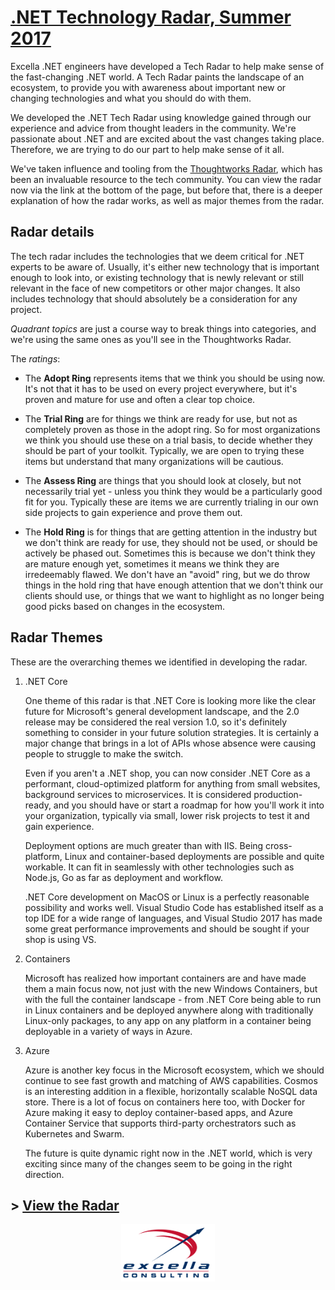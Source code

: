 # [.NET Technology Radar, Summer 2017](http://radar.labsincubator.com/?sheetId=https%3A%2F%2Fdocs.google.com%2Fspreadsheets%2Fd%2F1nodW2q6Is-A-Cw7h7d3drneVHuRMP-zhPYEU0o1_Qqg)

Excella .NET engineers have developed a Tech Radar to help make sense of the fast-changing .NET world. A Tech Radar paints the  landscape of an ecosystem, to provide you with awareness about important new or changing technologies and what you should do with them.

We developed the .NET Tech Radar using knowledge gained through our experience and advice from thought leaders in the community. We're passionate about .NET and are excited about the vast changes taking place. Therefore, we are trying to do our part to help make sense of it all.

We've taken influence and tooling from the [Thoughtworks Radar](https://www.thoughtworks.com/radar/faq), which has been an invaluable resource to the tech community. You can view the radar now via the link at the bottom of the page, but before that, there is a deeper explanation of how the radar works, as well as major themes from the radar. 

## Radar details

The tech radar includes the technologies that we deem critical for .NET experts to be aware of. Usually, it's either new technology that is important enough to look into, or existing technology that is newly relevant or still relevant in the face of new competitors or other major changes. It also includes technology that should absolutely be a consideration for any project.

*Quadrant topics* are just a course way to break things into categories, and we're using the same ones as you'll see in the Thoughtworks Radar.

The *ratings*:

- The **Adopt Ring** represents items that we think you should be using now. It's not that it has to be used on every project everywhere, but it's proven and mature for use and often a clear top choice.

- The **Trial Ring** are for things we think are ready for use, but not as completely proven as those in the adopt ring. So for most organizations we think you should use these on a trial basis, to decide whether they should be part of your toolkit. Typically, we are open to trying these items but understand that many organizations will be cautious.

- The **Assess Ring** are things that you should look at closely, but not necessarily trial yet - unless you think they would be a particularly good fit for you. Typically these are items we are currently trialing in our own side projects to gain experience and prove them out.

- The **Hold Ring** is for things that are getting attention in the industry but we don't think are ready for use, they should not be used, or should be actively be phased out. Sometimes this is because we don't think they are mature enough yet, sometimes it means we think they are irredeemably flawed. We don't have an "avoid" ring, but we do throw things in the hold ring that have enough attention that we don't think our clients should use, or things that we want to highlight as no longer being good picks based on changes in the ecosystem.

## Radar Themes

These are the overarching themes we identified in developing the radar.

1. .NET Core

    One theme of this radar is that .NET Core is looking more like the clear future for Microsoft's general development landscape, and the 2.0 release may be considered the real version 1.0, so it's definitely something to consider in your future solution strategies. It is certainly a major change that brings in a lot of APIs whose absence were causing people to struggle to make the switch.

    Even if you aren't a .NET shop, you can now consider .NET Core as a performant, cloud-optimized platform for anything from small websites, background services to microservices. It is considered production-ready, and you should have or start a roadmap for how you'll work it into your organization, typically via small, lower risk projects to test it and gain experience.

    Deployment options are much greater than with IIS. Being cross-platform, Linux and container-based deployments are possible and quite workable. It can fit in seamlessly with other technologies such as Node.js, Go as far as deployment and workflow.

    .NET Core development on MacOS or Linux is a perfectly reasonable possibility and works well. Visual Studio Code has established itself as a top IDE for a wide range of languages, and Visual Studio 2017 has made some great performance improvements and should be sought if your shop is using VS.

1. Containers

    Microsoft has realized how important containers are and have made them a main focus now, not just with the new Windows Containers, but with the full the container landscape - from .NET Core being able to run in Linux containers and be deployed anywhere along with traditionally Linux-only packages, to any app on any platform in a container being deployable in a variety of ways in Azure.

1. Azure

    Azure is another key focus in the Microsoft ecosystem, which we should continue to see fast growth and matching of AWS capabilities. Cosmos is an interesting addition in a flexible, horizontally scalable NoSQL data store. There is a lot of focus on containers here too, with Docker for Azure making it easy to deploy container-based apps, and Azure Container Service that supports third-party orchestrators such as Kubernetes and Swarm. 

    The future is quite dynamic right now in the .NET world, which is very exciting since many of the changes seem to be going in the right direction.

## > [View the Radar](http://radar.labsincubator.com/?sheetId=https%3A%2F%2Fdocs.google.com%2Fspreadsheets%2Fd%2F1nodW2q6Is-A-Cw7h7d3drneVHuRMP-zhPYEU0o1_Qqg)

<p style="text-align:center"><a href="https://slides.com/wynvandevanter/excella-tech-radars"><img style="width:150px" src="images/Excella_Logo_Color.png" alt="Excella" /></a></p>
